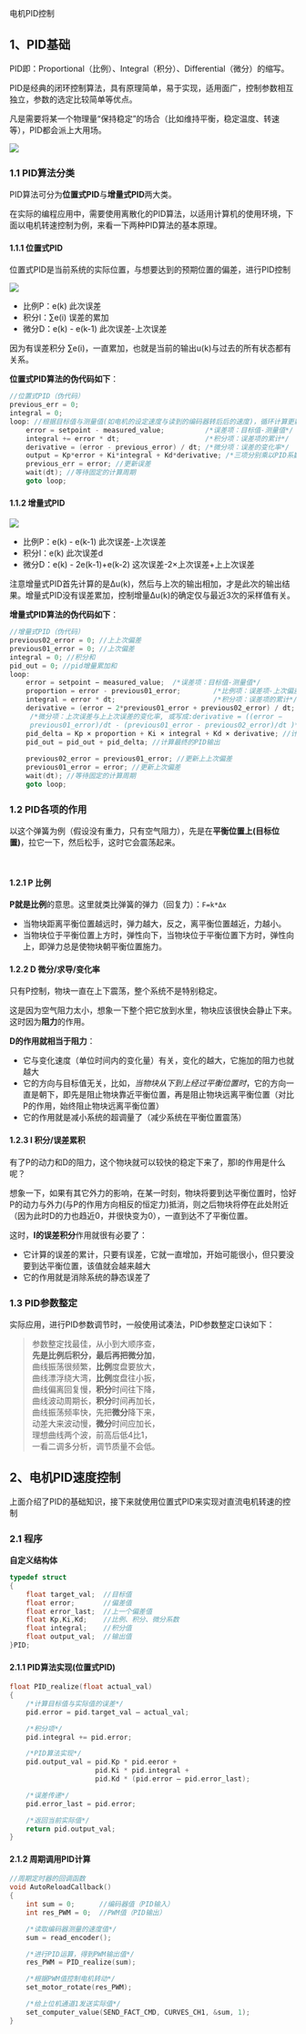 电机PID控制

## 1、PID基础

PID即：Proportional（比例）、Integral（积分）、Differential（微分）的缩写。

PID是经典的闭环控制算法，具有原理简单，易于实现，适用面广，控制参数相互独立，参数的选定比较简单等优点。

凡是需要将某一个物理量“保持稳定”的场合（比如维持平衡，稳定温度、转速等），PID都会派上大用场。

![](file:///C:/Users/s50027046/AppData/Roaming/marktext/images/2022-08-04-17-54-45-image.png?msec=1661756940812)

### 1.1 PID算法分类

PID算法可分为**位置式PID**与**增量式PID**两大类。

在实际的编程应用中，需要使用离散化的PID算法，以适用计算机的使用环境，下面以电机转速控制为例，来看一下两种PID算法的基本原理。

#### 1.1.1 位置式PID

位置式PID是当前系统的实际位置，与想要达到的预期位置的偏差，进行PID控制

![](file:///C:/Users/s50027046/AppData/Roaming/marktext/images/2022-08-04-19-57-16-image.png?msec=1661756940829)

- 比例P：e(k) 此次误差
- 积分I：∑e(i) 误差的累加
- 微分D：e(k) - e(k-1) 此次误差-上次误差

因为有误差积分 ∑e(i)，一直累加，也就是当前的输出u(k)与过去的所有状态都有关系。

**位置式PID算法的伪代码如下**：

```c
//位置式PID（伪代码）
previous_err = 0;
integral = 0;
loop: //根据目标值与测量值(如电机的设定速度与读到的编码器转后后的速度)，循环计算更新输出值（如PWM）
    error = setpoint - measured_value;          /*误差项：目标值-测量值*/
    integral += error * dt;                     /*积分项：误差项的累计*/
    derivative = (error - previous_error) / dt; /*微分项：误差的变化率*/
    output = Kp*error + Ki*integral + Kd*derivative; /*三项分别乘以PID系数即为输出*/
    previous_err = error; //更新误差
    wait(dt); //等待固定的计算周期
    goto loop;
```

#### 1.1.2 增量式PID

![](file:///C:/Users/s50027046/AppData/Roaming/marktext/images/2022-08-04-20-00-14-image.png?msec=1661756940820)

- 比例P：e(k) - e(k-1) 此次误差-上次误差
- 积分I：e(k) 此次误差d
- 微分D：e(k) - 2e(k-1)+e(k-2) 这次误差-2×上次误差+上上次误差

注意增量式PID首先计算的是Δu(k)，然后与上次的输出相加，才是此次的输出结果。增量式PID没有误差累加，控制增量Δu(k)的确定仅与最近3次的采样值有关。

**增量式PID算法的伪代码如下**：

```c
//增量式PID（伪代码）
previous02_error = 0; //上上次偏差
previous01_error = 0; //上次偏差
integral = 0; //积分和
pid_out = 0; //pid增量累加和
loop:
    error = setpoint − measured_value;  /*误差项：目标值-测量值*/
    proportion = error - previous01_error;        /*比例项：误差项-上次偏差*/
    integral = error * dt;                        /*积分项：误差项的累计*/
    derivative = (error − 2*previous01_error + previous02_error) / dt;
     /*微分项：上次误差与上上次误差的变化率, 或写成:derivative = ((error − 
     previous01_error)/dt - (previous01_error - previous02_error)/dt )*/
    pid_delta = Kp × proportion + Ki × integral + Kd × derivative; //计算得到PID增量
    pid_out = pid_out + pid_delta; //计算最终的PID输出
​
    previous02_error = previous01_error; //更新上上次偏差
    previous01_error = error; //更新上次偏差
    wait(dt); //等待固定的计算周期
    goto loop;
```

### 1.2 PID各项的作用

以这个弹簧为例（假设没有重力，只有空气阻力），先是在**平衡位置上(目标位置)**，拉它一下，然后松手，这时它会震荡起来。

                                                                    

#### 1.2.1 P 比例

**P就是比例**的意思。这里就类比弹簧的弹力（回复力）：`F=k*Δx`

- 当物块距离平衡位置越远时，弹力越大，反之，离平衡位置越近，力越小。
- 当物块位于平衡位置上方时，弹性向下，当物块位于平衡位置下方时，弹性向上，即弹力总是使物块朝平衡位置施力。

#### 1.2.2 D 微分/求导/变化率

只有P控制，物块一直在上下震荡，整个系统不是特别稳定。

这是因为空气阻力太小，想象一下整个把它放到水里，物块应该很快会静止下来。这时因为**阻力**的作用。

**D的作用就相当于阻力**：

- 它与变化速度（单位时间内的变化量）有关，变化的越大，它施加的阻力也就越大
- 它的方向与目标值无关，比如，*当物块从下到上经过平衡位置时*，它的方向一直是朝下，即先是阻止物块靠近平衡位置，再是阻止物块远离平衡位置（对比P的作用，始终阻止物块远离平衡位置）
- 它的作用就是减小系统的超调量了（减少系统在平衡位置震荡）

#### 1.2.3 I 积分/误差累积

有了P的动力和D的阻力，这个物块就可以较快的稳定下来了，那I的作用是什么呢？

想象一下，如果有其它外力的影响，在某一时刻，物块将要到达平衡位置时，恰好P的动力与外力(与P的作用方向相反的恒定力)抵消，则之后物块将停在此处附近（因为此时D的力也趋近0，并很快变为0），一直到达不了平衡位置。

这时，**I的误差积分**作用就很有必要了：

- 它计算的误差的累计，只要有误差，它就一直增加，开始可能很小，但只要没要到达平衡位置，该值就会越来越大
- 它的作用就是消除系统的静态误差了

### 1.3 PID参数整定

实际应用，进行PID参数调节时，一般使用试凑法，PID参数整定口诀如下：

> 参数整定找最佳，从小到大顺序查，  
> **先是比例后积分，最后再把微分加**，  
> 曲线振荡很频繁，**比例**度盘要放大，  
> 曲线漂浮绕大湾，**比例**度盘往小扳，  
> 曲线偏离回复慢，**积分**时间往下降，  
> 曲线波动周期长，**积分**时间再加长，  
> 曲线振荡频率快，先把**微分**降下来，  
> 动差大来波动慢，**微分**时间应加长，  
> 理想曲线两个波，前高后低4比1，  
> 一看二调多分析，调节质量不会低。

## 2、电机PID速度控制

上面介绍了PID的基础知识，接下来就使用位置式PID来实现对直流电机转速的控制

### 2.1 程序

**自定义结构体**

```c
typedef struct
{
    float target_val;  //目标值
    float error;       //偏差值
    float error_last;  //上一个偏差值
    float Kp,Ki,Kd;    //比例、积分、微分系数
    float integral;    //积分值
    float output_val;  //输出值
}PID;
```

#### 2.1.1 PID算法实现(位置式PID)

```c
float PID_realize(float actual_val)
{
    /*计算目标值与实际值的误差*/
    pid.error = pid.target_val — actual_val;

    /*积分项*/
    pid.integral += pid.error;

    /*PID算法实现*/
    pid.output_val = pid.Kp * pid.eeror +
                     pid.Ki * pid.integral +
                     pid.Kd * (pid.error — pid.error_last);

    /*误差传递*/
    pid.error_last = pid.error;

    /*返回当前实际值*/
    return pid.output_val;
}
```

#### 2.1.2 周期调用PID计算

```c
//周期定时器的回调函数
void AutoReloadCallback()
{
    int sum = 0;      //编码器值（PID输入）
    int res_PWM = 0;  //PWM值（PID输出）

    /*读取编码器测量的速度值*/
    sum = read_encoder();

    /*进行PID运算，得到PWM输出值*/
    res_PWM = PID_realize(sum);

    /*根据PWM值控制电机转动*/
    set_motor_rotate(res_PWM);

    /*给上位机通道1发送实际值*/
    set_computer_value(SEND_FACT_CMD, CURVES_CH1, &sum, 1);
}
```
